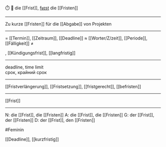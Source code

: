⏱️ 🔴 die [[Frist]], [fʁɪst](https://youglish.com/pronounce/Frist/german)
die [[Fristen]]

---
Zu kurze [[Fristen]] für die [[Abgabe]] von Projekten


---
= [[Termin]], [[Zeitraum]], [[Deadline]]
≈ [[Worter/Z/zeit]], [[Periode]], [[Fälligkeit]]
≠

, [[Kündigungsfrist]], [[langfristig]]


---
deadline, time limit  
срок, крайний срок

---
[[Fristverlängerung]], [[Fristsetzung]], [[fristgerecht]], [[befristen]]

---
[[Frist]]


---
N: die [[Frist]], die [[Fristen]]
A: die [[Frist]], die [[Fristen]]
G: der [[Frist]], der [[Fristen]]
D: der [[Frist]], den [[Fristen]]

#Feminin 

[[Deadline]], [[kurzfristig]]